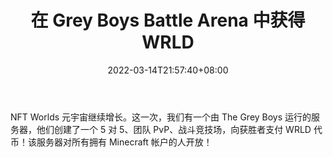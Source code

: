 ﻿---
title: "在 Grey Boys Battle Arena 中获得 WRLD"
date: 2022-03-14T21:57:40+08:00
lastmod: 2022-03-14T16:45:40+08:00
draft: false
authors: ["Kacey"]
description: "NFT Worlds 元宇宙继续增长。这一次，我们有一个由 The Grey Boys 运行的服务器，他们创建了一个 5 对 5、团队 PvP、战斗竞技场，向获胜者支付 WRLD 代币！该服务器对所有拥有 Minecraft 帐户的人开放！"
featuredImage: "earn-wrld-in-gray-boys-battle-arena.jpg"
tags: ["Digital Collectibles","数字收藏品","Play to Earn"]
categories: ["news"]
news: ["数字收藏品"]
weight: 
lightgallery: true
pinned: false
recommend: false
recommend1: false
---

NFT Worlds 元宇宙继续增长。这一次，我们有一个由 The Grey Boys 运行的服务器，他们创建了一个 5 对 5、团队 PvP、战斗竞技场，向获胜者支付 WRLD 代币！该服务器对所有拥有 Minecraft 帐户的人开放！

<!--more-->

